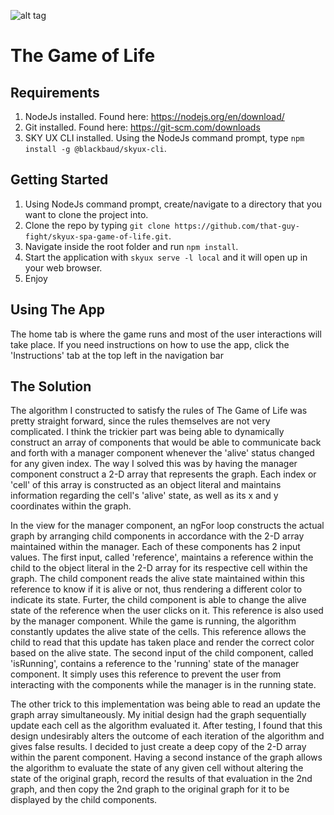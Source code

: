 ![alt tag](https://imgur.com/lObxSb1 "Description goes here")

# The Game of Life
## Requirements
1. NodeJs installed. Found here: https://nodejs.org/en/download/
2. Git installed. Found here: https://git-scm.com/downloads
3. SKY UX CLI installed. Using the NodeJs command prompt, type ```npm install -g @blackbaud/skyux-cli```.

## Getting Started
1. Using NodeJs command prompt, create/navigate to a directory that you want to clone the project into.
2. Clone the repo by typing ```git clone https://github.com/that-guy-fight/skyux-spa-game-of-life.git```.
2. Navigate inside the root folder and run ```npm install```.
3. Start the application with ```skyux serve -l local``` and it will open up in your web browser.
4. Enjoy

## Using The App
  The home tab is where the game runs and most of the user interactions will take place. If you need instructions on how to use the app, click the 'Instructions' tab at the top left in the navigation bar

## The Solution
  The algorithm I constructed to satisfy the rules of The Game of Life was pretty straight forward, since the rules themselves are not very complicated. I think the trickier part was being able to dynamically construct an array of components that would be able to communicate back and forth with a manager component whenever the 'alive' status changed for any given index. The way I solved this was by having the manager component construct a 2-D array that represents the graph. Each index or 'cell' of this array is constructed as an object literal and maintains information regarding the cell's 'alive' state, as well as its x and y coordinates within the graph. 
  
  In the view for the manager component, an ngFor loop constructs the actual graph by arranging child components in accordance with the 2-D array maintained within the manager. Each of these components has 2 input values. The first input, called 'reference', maintains a reference within the child to the object literal in the 2-D array for its respective cell within the graph. The child component reads the alive state maintained within this reference to know if it is alive or not, thus rendering a different color to indicate its state. Furter, the child component is able to change the alive state of the reference when the user clicks on it. This reference is also used by the manager component. While the game is running, the algorithm constantly updates the alive state of the cells. This reference allows the child to read that this update has taken place and render the correct color based on the alive state. The second input of the child component, called 'isRunning', contains a reference to the 'running' state of the manager component. It simply uses this reference to prevent the user from interacting with the components while the manager is in the running state.
    
  The other trick to this implementation was being able to read an update the graph array simultaneously. My initial design had the graph sequentially update each cell as the algorithm evaluated it. After testing, I found that this design undesirably alters the outcome of each iteration of the algorithm and gives false results. I decided to just create a deep copy of the 2-D array within the parent component. Having a second instance of the graph allows the algorithm to evaluate the state of any given cell without altering the state of the original graph, record the results of that evaluation in the 2nd graph, and then copy the 2nd graph to the original graph for it to be displayed by the child components.
